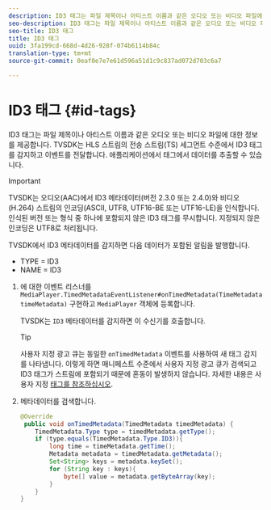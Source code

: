 ```yaml
---
description: ID3 태그는 파일 제목이나 아티스트 이름과 같은 오디오 또는 비디오 파일에 대한 정보를 제공합니다. TVSDK는 HLS 스트림의 전송 스트림(TS) 세그먼트 수준에서 ID3 태그를 감지하고 이벤트를 전달합니다. 애플리케이션에서 태그에서 데이터를 추출할 수 있습니다.
seo-description: ID3 태그는 파일 제목이나 아티스트 이름과 같은 오디오 또는 비디오 파일에 대한 정보를 제공합니다. TVSDK는 HLS 스트림의 전송 스트림(TS) 세그먼트 수준에서 ID3 태그를 감지하고 이벤트를 전달합니다. 애플리케이션에서 태그에서 데이터를 추출할 수 있습니다.
seo-title: ID3 태그
title: ID3 태그
uuid: 3fa199cd-668d-4d26-928f-074b6114b84c
translation-type: tm+mt
source-git-commit: 0eaf0e7e7e61d596a51d1c9c837ad072d703c6a7

---
```



# ID3 태그 {#id-tags}

ID3 태그는 파일 제목이나 아티스트 이름과 같은 오디오 또는 비디오 파일에 대한 정보를 제공합니다. TVSDK는 HLS 스트림의 전송 스트림(TS) 세그먼트 수준에서 ID3 태그를 감지하고 이벤트를 전달합니다. 애플리케이션에서 태그에서 데이터를 추출할 수 있습니다.

>[!IMPORTANT]
>
>TVSDK는 오디오(AAC)에서 ID3 메타데이터(버전 2.3.0 또는 2.4.0)와 비디오(H.264) 스트림의 인코딩(ASCII, UTF8, UTF16-BE 또는 UTF16-LE)을 인식합니다. 인식된 버전 또는 형식 중 하나에 포함되지 않은 ID3 태그를 무시합니다. 지정되지 않은 인코딩은 UTF8로 처리됩니다.

TVSDK에서 ID3 메타데이터를 감지하면 다음 데이터가 포함된 알림을 발행합니다.

* TYPE = ID3
* NAME = ID3

1. 에 대한 이벤트 리스너를 `MediaPlayer.TimedMetadataEventListener#onTimedMetadata(TimeMetadata timeMetadata)` 구현하고 `MediaPlayer` 객체에 등록합니다.

   TVSDK는 `ID3` 메타데이터를 감지하면 이 수신기를 호출합니다.

   >[!TIP]
   >
   >사용자 지정 광고 큐는 동일한 `onTimedMetadata` 이벤트를 사용하여 새 태그 감지를 나타냅니다. 이렇게 하면 매니페스트 수준에서 사용자 지정 광고 큐가 검색되고 ID3 태그가 스트림에 포함되기 때문에 혼동이 발생하지 않습니다. 자세한 내용은 사용자 지정 [태그를 참조하십시오](../../tvsdk-2.7-for-android/ad-insertion/custom-tags-configure/c-psdk-android-2.7-custom-tags-configure.md).


1. 메타데이터를 검색합니다.

   ```java
   @Override 
    public void onTimedMetadata(TimedMetadata timedMetadata) { 
       TimedMetadata.Type type = timedMetadata.getType(); 
       if (type.equals(TimedMetadata.Type.ID3)){ 
           long time = timeMetadata.getTime(); 
           Metadata metadata = timedMetadata.getMetadata(); 
           Set<String> keys = metadata.keySet(); 
           for (String key : keys){ 
               byte[] value = metadata.getByteArray(key); 
           } 
       } 
   }
   ```

